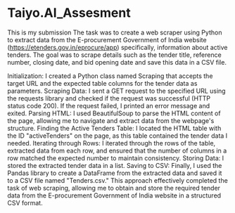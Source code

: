# Taiyo.AI_Assesment
This is my submission
The task was to create a web scraper using Python to extract data from the E-procurement Government of India website (https://etenders.gov.in/eprocure/app) specifically, information about active tenders. The goal was to scrape details such as the tender title, reference number, closing date, and bid opening date and save this data in a CSV file.

Initialization: I created a Python class named Scraping that accepts the target URL and the expected table columns for the tender data as parameters.
Scraping Data: I sent a GET request to the specified URL using the requests library and checked if the request was successful (HTTP status code 200). If the request failed, I printed an error message and exited.
Parsing HTML: I used BeautifulSoup to parse the HTML content of the page, allowing me to navigate and extract data from the webpage's structure.
Finding the Active Tenders Table: I located the HTML table with the ID "activeTenders" on the page, as this table contained the tender data I needed.
Iterating through Rows: I iterated through the rows of the table, extracted data from each row, and ensured that the number of columns in a row matched the expected number to maintain consistency.
Storing Data: I stored the extracted tender data in a list.
Saving to CSV: Finally, I used the Pandas library to create a DataFrame from the extracted data and saved it to a CSV file named "Tenders.csv."
This approach effectively completed the task of web scraping, allowing me to obtain and store the required tender data from the E-procurement Government of India website in a structured CSV format.
